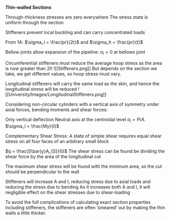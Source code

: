 **Thin-walled Sections**

Through-thickness stresses are zero everywhere
The stress state is uniform through the section

Stiffeners prevent local buckling and can carry concentrated loads

From 1A: $\sigma_l = \frac{pr}{2t}$ and $\sigma_h = \frac{pr}{t}$

Bellow joints allow expansion of the pipeline:
 $\sigma_l = 0$ at bellows joint

Circumferential stiffeners must reduce the average hoop stress as the area is now greater than $2lt$
![[Stiffeners.png]]
But depends on the section we take, we get different values, so hoop stress must vary. 

Longitudinal stiffeners will carry the same load as the skin, and hence the longitudinal stress will be reduced
![[University/Images/LongitudinalStiffeners.png]]

Considering non-circular cylinders with a vertical axis of symmetry under axial forces, bending moments and shear forces:

Only vertical deflection
Neutral axis at the centroidal level
$\sigma_l = P/A$. $\sigma_l = \frac{My}{I}$

Complementary Shear Stress:
A state of simple shear requires equal shear stress on all four faces of an arbitrary small block

$q = \frac{S\bar{y}A_{S}}{I}$
The shear stress can be found be dividing the shear force by the area of the longitudinal cut

The maximum shear stress will be found with the minimum area, so the cut should be perpendicular to the wall

Stiffeners will increase A and I, reducing stress due to axial loads and reducing the stress due to bending
As it increases both A and I, it will negligible effect on the shear stresses due to shear-loading

To avoid the full complications of calculating exact section properties including stiffeners, the
stiffeners are often ‘smeared’ out by making the thin walls a little thicker.